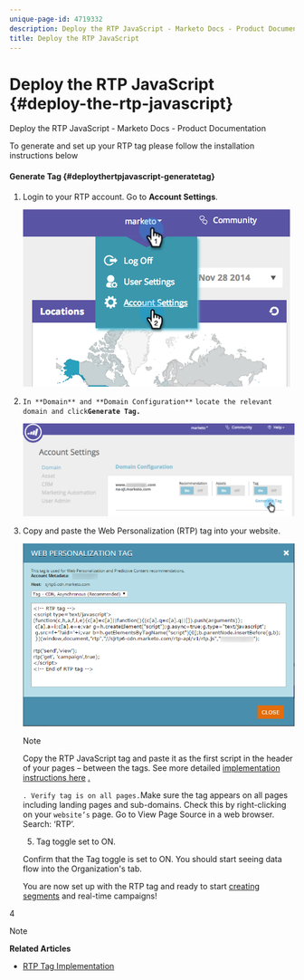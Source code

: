 ```yaml
---
unique-page-id: 4719332
description: Deploy the RTP JavaScript - Marketo Docs - Product Documentation
title: Deploy the RTP JavaScript
---
```


# Deploy the RTP JavaScript {#deploy-the-rtp-javascript}

Deploy the RTP JavaScript - Marketo Docs - Product Documentation

To generate and set up your RTP tag please follow the installation instructions below

#### Generate Tag {#deploythertpjavascript-generatetag}

1. Login to your RTP account. Go to **Account Settings**.

   ![](assets/image2014-12-1-23-3a3-3a12.png)

1. `In **Domain** and **Domain Configuration**` `locate the relevant domain and click`**`Generate Tag.`**

   ![](assets/image2014-12-1-23-3a5-3a35.png)

1. Copy and paste the Web Personalization (RTP) tag into your website.

   ![](assets/web-personalization-tag.png)

   >[!NOTE]
   >
   >Copy the RTP JavaScript tag and paste it as the first script in the header of your pages – between the <head> </head> tags. See more detailed [implementation instructions here](../../../../../welcome-to-marketo-docs/product-docs/web-personalization/getting-started-(rtp)/rtp-tag-implementation.md) [.](http://pages2.marketo.com/rtp-implementation.html)

   `. Verify tag is on all pages.`Make sure the tag appears on all pages including landing pages and sub-domains. Check this by right-clicking on your `website’s` page. Go to View Page Source in a web browser. Search: ‘RTP’.

   5. Tag toggle set to ON.

   Confirm that the Tag toggle is set to ON. You should start seeing data flow into the Organization's tab.

   You are now set up with the RTP tag and ready to start [creating segments](../../../../../welcome-to-marketo-docs/product-docs/web-personalization/using-web-segments/create-a-basic-web-segment.md) and real-time campaigns!

4 

>[!NOTE]
>
>**Related Articles**
>
>* [RTP Tag Implementation](../../../../../welcome-to-marketo-docs/product-docs/web-personalization/getting-started-(rtp)/rtp-tag-implementation.md)
>

